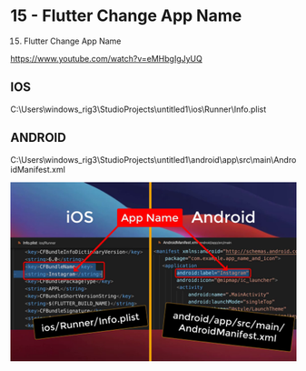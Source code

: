 # 15 - Flutter Change App Name
 
15. Flutter Change App Name

https://www.youtube.com/watch?v=eMHbgIgJyUQ

## IOS
C:\Users\windows_rig3\StudioProjects\untitled1\ios\Runner\Info.plist


## ANDROID

C:\Users\windows_rig3\StudioProjects\untitled1\android\app\src\main\AndroidManifest.xml

![Image](2.png)